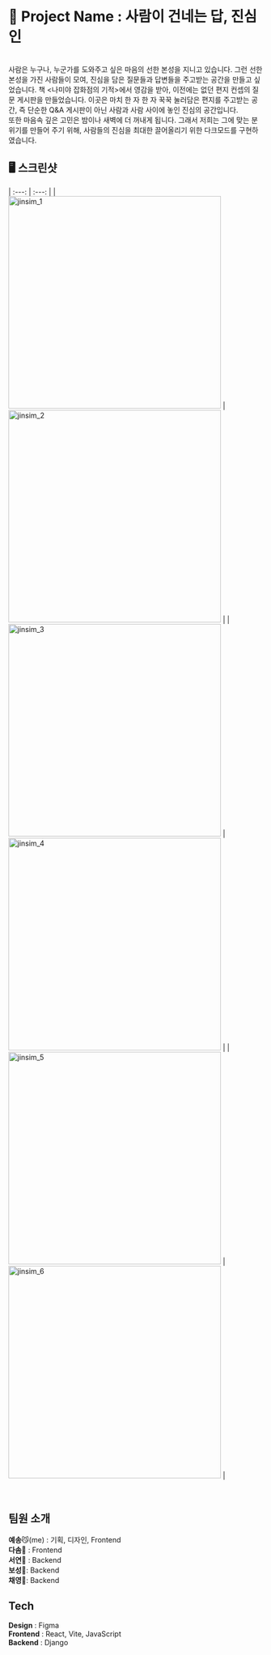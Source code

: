 # 💌 Project Name : 사람이 건네는 답, **진심인**
<br>
사람은 누구나, 누군가를 도와주고 싶은 마음의 선한 본성을 지니고 있습니다.
그런 선한 본성을 가진 사람들이 모여, 진심을 담은 질문들과 답변들을 주고받는 공간을 만들고 싶었습니다.
책 <나미야 잡화점의 기적>에서 영감을 받아, 이전에는 없던 편지 컨셉의 질문 게시판을 만들었습니다.
이곳은 마치 한 자 한 자 꾹꾹 눌러담은 편지를 주고받는 공간, 즉 단순한 Q&A 게시판이 아닌 사람과 사람 사이에 놓인 진심의 공간입니다.
<br>
또한 마음속 깊은 고민은 밤이나 새벽에 더 꺼내게 됩니다.
그래서 저희는 그에 맞는 분위기를 만들어 주기 위해, 사람들의 진심을 최대한 끌어올리기 위한 다크모드를 구현하였습니다.

## 🖥️ 스크린샷

| :---: | :---: |
| <img width="420" alt="jinsim_1" src="https://github.com/user-attachments/assets/38c64ebb-de24-4597-950c-d32db186dd6a"> | <img width="420" alt="jinsim_2" src="https://github.com/user-attachments/assets/717e5bce-9933-474f-9afc-6138b4bddb65"> |
| <img width="420" alt="jinsim_3" src="https://github.com/user-attachments/assets/27a6e938-6824-4636-aac1-f870a7caa9a2"> | <img width="420" alt="jinsim_4" src="https://github.com/user-attachments/assets/bd2b8d48-b0e7-4b0c-8801-bc12b2146a98"> |
| <img width="420" alt="jinsim_5" src="https://github.com/user-attachments/assets/1b711586-c6de-4c36-9230-4ab5d1264421"> | <img width="420" alt="jinsim_6" src="https://github.com/user-attachments/assets/c324de97-1643-407a-93c4-3031300e0da3"> |

<br>

## 팀원 소개

**예송**😼(me) : 기획, 디자인, Frontend<br>
**다솜**🐰 : Frontend<br>
**서연**🙊 : Backend<br>
**보성**🐻: Backend<br>
**채영**🐼: Backend<br>

## Tech
**Design** : Figma<br>
**Frontend** : React, Vite, JavaScript<br>
**Backend** : Django<br>
